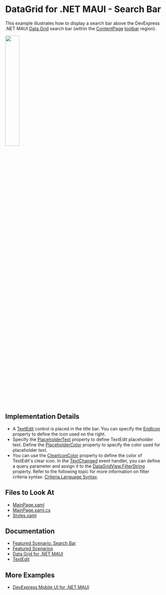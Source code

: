 # DataGrid for .NET MAUI - Search Bar

This example illustrates how to display a search bar above the DevExpress .NET MAUI [Data Grid](https://docs.devexpress.com/MAUI/403255/data-grid/data-grid) search bar (within the [ContentPage](https://learn.microsoft.com/en-us/dotnet/maui/user-interface/pages/contentpage) [toolbar](https://learn.microsoft.com/en-us/dotnet/api/microsoft.maui.controls.toolbaritem) region).

<img width="30%" src="https://user-images.githubusercontent.com/12169834/230120654-1b2536ff-757a-499b-873b-5eb5d13b47ad.png"/>

## Implementation Details

* A [TextEdit](https://docs.devexpress.com/MAUI/DevExpress.Maui.Editors.TextEdit) control is placed in the title bar. You can specify the [EndIcon](https://docs.devexpress.com/MAUI/DevExpress.Maui.Editors.EditBase.EndIcon) property to define the icon used on the right. 
* Specify the [PlaceholderText](https://docs.devexpress.com/MAUI/DevExpress.Maui.Editors.EditBase.PlaceholderText) property to define TextEdit placeholder text. Define the [PlaceholderColor](https://docs.devexpress.com/MAUI/DevExpress.Maui.Editors.EditBase.PlaceholderColor) property to specify the color used for placeholder text.
* You can use the [ClearIconColor](https://docs.devexpress.com/MAUI/DevExpress.Maui.Editors.EditBase.ClearIconColor) property to define the color of TextEdit's clear icon.
In the [TextChanged](https://docs.devexpress.com/MAUI/DevExpress.Maui.Editors.TextEditBase.TextChanged) event handler, you can define a query parameter and assign it to the [DataGridView.FilterString](https://docs.devexpress.com/MAUI/DevExpress.Maui.DataGrid.DataGridView.FilterString) property. Refer to the following topic for more information on filter criteria syntax: [Criteria Language Syntax](https://docs.devexpress.com/CoreLibraries/4928/devexpress-data-library/criteria-language-syntax).


## Files to Look At

* [MainPage.xaml](CS/MainPage.xaml)
* [MainPage.xaml.cs](CS/MainPage.xaml.cs)
* [Styles.xaml](CS/Resources/Styles/Styles.xaml)

## Documentation

* [Featured Scenario: Search Bar](https://docs.devexpress.com/MAUI/404301)
* [Featured Scenarios](https://docs.devexpress.com/MAUI/404291)
* [Data Grid for .NET MAUI](https://docs.devexpress.com/MAUI/403255/data-grid/data-grid)
* [TextEdit](https://docs.devexpress.com/MAUI/DevExpress.Maui.Editors.TextEdit)

## More Examples

* [DevExpress Mobile UI for .NET MAUI](https://github.com/DevExpress-Examples/maui-demo-app/)
